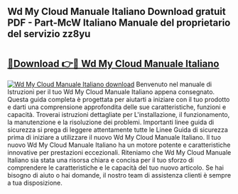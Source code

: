 ## Wd My Cloud Manuale Italiano Download gratuit PDF - Part-McW Italiano Manuale del proprietario del servizio zz8yu

# <h2><a href="http://dfg5in.blite.top/?on=Wd+My+Cloud+Manuale+Italiano">🔗Download 👉🔴 Wd My Cloud Manuale Italiano</a></h2>

[![Wd My Cloud Manuale Italiano download](https://i.imgur.com/lujVjoI.png)](http://dfg5in.blite.top/?on=Wd+My+Cloud+Manuale+Italiano)
Benvenuto nel manuale di Istruzioni per il tuo Wd My Cloud Manuale Italiano appena consegnato. Questa guida completa è progettata per aiutarti a iniziare con il tuo prodotto e darti una comprensione approfondita delle sue caratteristiche, funzioni e capacità. Troverai istruzioni dettagliate per L'installazione, il funzionamento, la manutenzione e la risoluzione dei problemi. Importanti linee guida di sicurezza si prega di leggere attentamente tutte le Linee Guida di sicurezza prima di iniziare a utilizzare il nuovo Wd My Cloud Manuale Italiano. Il tuo nuovo Wd My Cloud Manuale Italiano ha un motore potente e caratteristiche innovative per prestazioni eccezionali. Riteniamo che Wd My Cloud Manuale Italiano sia stata una risorsa chiara e concisa per il tuo sforzo di comprendere le caratteristiche e le capacità del tuo nuovo articolo. Se hai bisogno di aiuto o hai domande, il nostro team di assistenza clienti è sempre a tua disposizione.
